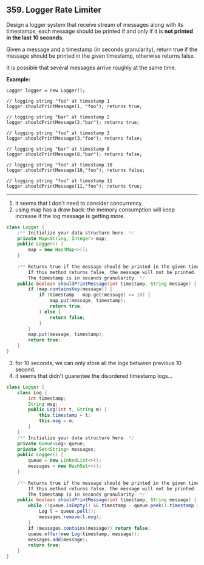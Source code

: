## 359. Logger Rate Limiter

Design a logger system that receive stream of messages along with its timestamps, each message should be printed if and only if it is **not printed in the last 10 seconds**.

Given a message and a timestamp (in seconds granularity), return true if the message should be printed in the given timestamp, otherwise returns false.

It is possible that several messages arrive roughly at the same time.

**Example:**

```
Logger logger = new Logger();

// logging string "foo" at timestamp 1
logger.shouldPrintMessage(1, "foo"); returns true; 

// logging string "bar" at timestamp 2
logger.shouldPrintMessage(2,"bar"); returns true;

// logging string "foo" at timestamp 3
logger.shouldPrintMessage(3,"foo"); returns false;

// logging string "bar" at timestamp 8
logger.shouldPrintMessage(8,"bar"); returns false;

// logging string "foo" at timestamp 10
logger.shouldPrintMessage(10,"foo"); returns false;

// logging string "foo" at timestamp 11
logger.shouldPrintMessage(11,"foo"); returns true;
```

---

1. it seems that I don't need to consider concurrency.
2. using map has a draw back: the memory consumption will keep increase if the log message is getting more.

```java
class Logger {
    /** Initialize your data structure here. */
    private Map<String, Integer> map;
    public Logger() {
        map = new HashMap<>();
    }
    
    /** Returns true if the message should be printed in the given timestamp, otherwise returns false.
        If this method returns false, the message will not be printed.
        The timestamp is in seconds granularity. */
    public boolean shouldPrintMessage(int timestamp, String message) {
        if (map.containsKey(message)) {
            if (timestamp - map.get(message) >= 10) {
                map.put(message, timestamp);
                return true;
            } else {
                return false;
            }    
        }
        map.put(message, timestamp);
        return true;
    }
}
```

3. for 10 seconds, we can only store all the logs between previous 10 second.
4. it seems that didn't guarentee the disordered timestamp logs...

```java
class Logger {
    class Log {
        int timestamp;
        String msg;
        public Log(int t, String m) {
            this.timestamp = t;
            this.msg = m;
        }
    }
    /** Initialize your data structure here. */
    private Queue<Log> queue;
    private Set<String> messages;
    public Logger() {
        queue = new LinkedList<>();
        messages = new HashSet<>();
    }
    
    /** Returns true if the message should be printed in the given timestamp, otherwise returns false.
        If this method returns false, the message will not be printed.
        The timestamp is in seconds granularity. */
    public boolean shouldPrintMessage(int timestamp, String message) {
        while (!queue.isEmpty() && timestamp - queue.peek().timestamp >= 10) {
            Log l = queue.poll();
            messages.remove(l.msg);
        }
        if (messages.contains(message)) return false;
        queue.offer(new Log(timestamp, message));
        messages.add(message);
        return true;
    }
}
```

